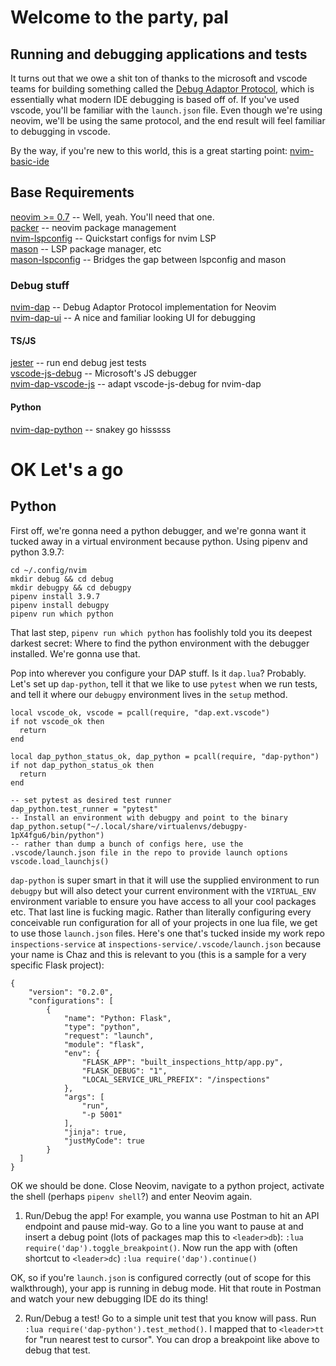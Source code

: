 # Welcome to the party, pal

## Running and debugging applications and tests

It turns out that we owe a shit ton of thanks to the microsoft and vscode teams for building something called the [Debug Adaptor Protocol](https://microsoft.github.io/debug-adapter-protocol/), which is essentially what modern IDE debugging is based off of. If you've used vscode, you'll be familiar with the `launch.json` file. Even though we're using neovim, we'll be using the same protocol, and the end result will feel familiar to debugging in vscode.

By the way, if you're new to this world, this is a great starting point: [nvim-basic-ide](https://github.com/LunarVim/nvim-basic-ide)

## Base Requirements
[neovim >= 0.7](https://neovim.io) -- Well, yeah. You'll need that one.  
[packer](https://github.com/wbthomason/packer.nvim) -- neovim package management  
[nvim-lspconfig](https://github.com/neovim/nvim-lspconfig) -- Quickstart configs for nvim LSP  
[mason](https://github.com/williamboman/mason.nvim) -- LSP package manager, etc  
[mason-lspconfig](https://github.com/williamboman/mason-lspconfig.nvim) -- Bridges the gap between lspconfig and mason  

### Debug stuff
[nvim-dap](https://github.com/mfussenegger/nvim-dap) -- Debug Adaptor Protocol implementation for Neovim  
[nvim-dap-ui](https://github.com/rcarriga/nvim-dap-ui) -- A nice and familiar looking UI for debugging  

#### TS/JS
[jester](https://github.com/David-Kunz/jester) -- run end debug jest tests  
[vscode-js-debug](https://github.com/microsoft/vscode-js-debug) -- Microsoft's JS debugger  
[nvim-dap-vscode-js](https://github.com/mxsdev/nvim-dap-vscode-js) -- adapt vscode-js-debug for nvim-dap  


#### Python
[nvim-dap-python](https://github.com/mfussenegger/nvim-dap-python) -- snakey go hisssss



# OK Let's a go
## Python
First off, we're gonna need a python debugger, and we're gonna want it tucked away in a virtual environment because python.
Using pipenv and python 3.9.7:
```
cd ~/.config/nvim
mkdir debug && cd debug
mkdir debugpy && cd debugpy
pipenv install 3.9.7
pipenv install debugpy
pipenv run which python

```
That last step, `pipenv run which python` has foolishly told you its deepest darkest secret: Where to find the python environment with the debugger installed. We're gonna use that.  

Pop into wherever you configure your DAP stuff. Is it `dap.lua`? Probably. Let's set up `dap-python`, tell it that we like to use `pytest` when we run tests, and tell it where our `debugpy` environment lives in the `setup` method.
```
local vscode_ok, vscode = pcall(require, "dap.ext.vscode")
if not vscode_ok then
  return
end

local dap_python_status_ok, dap_python = pcall(require, "dap-python")
if not dap_python_status_ok then
  return
end

-- set pytest as desired test runner
dap_python.test_runner = "pytest"
-- Install an environment with debugpy and point to the binary
dap_python.setup("~/.local/share/virtualenvs/debugpy-1pX4fgu6/bin/python")
-- rather than dump a bunch of configs here, use the .vscode/launch.json file in the repo to provide launch options
vscode.load_launchjs()

```
`dap-python` is super smart in that it will use the supplied environment to run `debugpy` but will also detect your current environment with the `VIRTUAL_ENV` environment variable to ensure you have access to all your cool packages etc.
That last line is fucking magic. Rather than literally configuring every conceivable run configuration for all of your projects in one lua file, we get to use those `launch.json` files. Here's one that's tucked inside my work repo `inspections-service` at `inspections-service/.vscode/launch.json` because your name is Chaz and this is relevant to you (this is a sample for a very specific Flask project):
```
{
    "version": "0.2.0",
    "configurations": [
        {
            "name": "Python: Flask",
            "type": "python",
            "request": "launch",
            "module": "flask",
            "env": {
                "FLASK_APP": "built_inspections_http/app.py",
                "FLASK_DEBUG": "1",
                "LOCAL_SERVICE_URL_PREFIX": "/inspections"
            },
            "args": [
                "run",
                "-p 5001"
            ],
            "jinja": true,
            "justMyCode": true
        }
  ]
}
```

OK we should be done. Close Neovim, navigate to a python project, activate the shell (perhaps `pipenv shell`?) and enter Neovim again.

1. Run/Debug the app!
For example, you wanna use Postman to hit an API endpoint and pause mid-way. Go to a line you want to pause at and insert a debug point (lots of packages map this to `<leader>db`): `:lua require('dap').toggle_breakpoint()`.
Now run the app with (often shortcut to `<leader>dc`) `:lua require('dap').continue()`  

OK, so if you're `launch.json` is configured correctly (out of scope for this walkthrough), your app is running in debug mode. Hit that route in Postman and watch your new debugging IDE do its thing!

2. Run/Debug a test!
Go to a simple unit test that you know will pass. Run `:lua require('dap-python').test_method()`. I mapped that to `<leader>tt` for "run nearest test to cursor". You can drop a breakpoint like above to debug that test.

